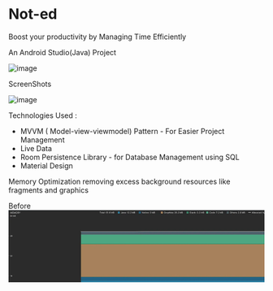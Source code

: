 # Not-ed

Boost your productivity by Managing Time Efficiently

An Android Studio(Java) Project


![image](https://user-images.githubusercontent.com/59475486/130221885-4fcbf634-382e-49b3-b7a2-c8cea8293304.png)


ScreenShots


![image](https://user-images.githubusercontent.com/59475486/130222010-8cb5c3c6-19f3-440e-b1aa-62c0b8d549a3.png)


Technologies Used :

- MVVM ( Model-view-viewmodel) Pattern - For Easier Project Management
- Live Data
- Room Persistence Library - for Database Management using SQL
- Material Design


Memory Optimization removing excess background resources like fragments and graphics

Before
![image](https://github.com/sharanjeet994/Not-ed/blob/master/image.png?raw=true)

